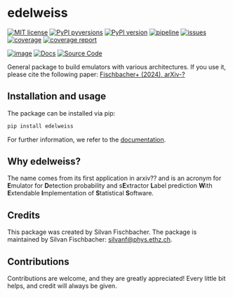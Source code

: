 # edelweiss

[![MIT license](https://img.shields.io/badge/License-MIT-blue.svg)](https://lbesson.mit-license.org/)
[![PyPI pyversions](https://img.shields.io/pypi/pyversions/edelweiss.svg)](https://pypi.python.org/pypi/edelweiss/)
[![PyPI version](https://badge.fury.io/py/edelweiss.svg)](https://badge.fury.io/py/edelweiss)
[![pipeline](https://gitlab.com/cosmology-ethz/edelweiss/badges/main/pipeline.svg)](https://gitlab.com/cosmology-ethz/edelweiss/-/pipelines)
[![issues](https://img.shields.io/gitlab/issues/open/cosmology-ethz%2Fedelweiss)](https://gitlab.com/cosmology-ethz/edelweiss/-/issues)
[![coverage](https://gitlab.com/cosmology-ethz/edelweiss/badges/main/coverage.svg)](https://gitlab.com/cosmology-ethz/edelweiss)
<a href="https://cosmo-docs.phys.ethz.ch/edelweiss/htmlcov/index.html">
  <img src="https://img.shields.io/badge/coverage_report-green"
    alt="coverage report"/>
</a>

[![image](https://img.shields.io/badge/arXiv-0000.00000-B31B1B.svg?logo=arxiv&style=flat)](https://arxiv.org/abs/?)
[![Docs](https://badgen.net/badge/icon/Documentation?icon=https://cdn.jsdelivr.net/npm/simple-icons@v13/icons/gitbook.svg&label)](https://cosmo-docs.phys.ethz.ch/edelweiss/)
[![Source Code](https://badgen.net/badge/icon/Source%20Code?icon=github&label)](https://gitlab.com/cosmology-ethz/edelweiss/)

General package to build emulators with various architectures. If you
use it, please cite the following paper:
[Fischbacher+ (2024), arXiv-?](https://arxiv.org/abs/?)

## Installation and usage

The package can be installed via pip:
```bash
pip install edelweiss
```
For further information, we refer to the [documentation](http://cosmo-docs.phys.ethz.ch/edelweiss).

## Why edelweiss?
The name comes from its first application in arxiv?? and is an acronym
for **E**mulator for **D**etection probability and s**E**xtractor
**L**abel prediction **W**ith **E**xtendable **I**mplementation of
**S**tatistical **S**oftware.

## Credits
This package was created by Silvan Fischbacher.
The package is maintained by Silvan Fischbacher: silvanf@phys.ethz.ch.

## Contributions
Contributions are welcome, and they are greatly appreciated! Every
little bit helps, and credit will always be given.

